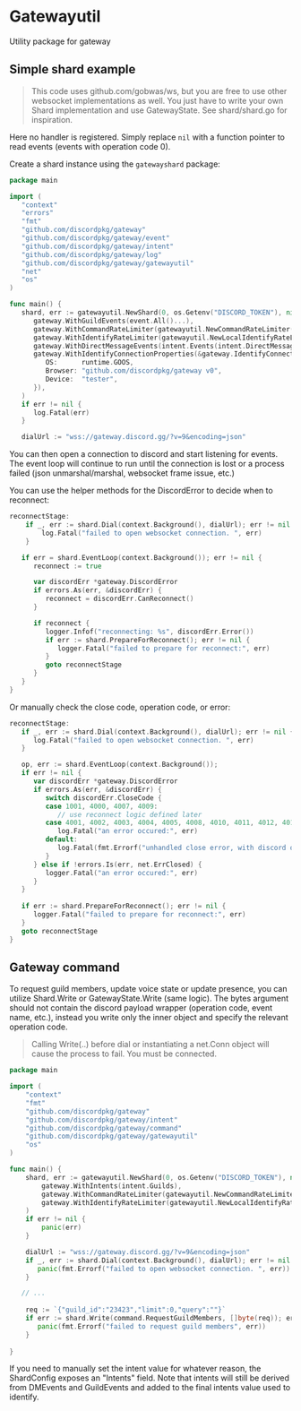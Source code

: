 # Gatewayutil

Utility package for gateway


## Simple shard example
> This code uses github.com/gobwas/ws, but you are free to use other
> websocket implementations as well. You just have to write your own Shard implementation
> and use GatewayState. See shard/shard.go for inspiration.

Here no handler is registered. Simply replace `nil` with a function pointer to read events (events with operation code 0).

Create a shard instance using the `gatewayshard` package:

```go
package main

import (
   "context"
   "errors"
   "fmt"
   "github.com/discordpkg/gateway"
   "github.com/discordpkg/gateway/event"
   "github.com/discordpkg/gateway/intent"
   "github.com/discordpkg/gateway/log"
   "github.com/discordpkg/gateway/gatewayutil"
   "net"
   "os"
)

func main() {
   shard, err := gatewayutil.NewShard(0, os.Getenv("DISCORD_TOKEN"), nil,
      gateway.WithGuildEvents(event.All()...),
      gateway.WithCommandRateLimiter(gatewayutil.NewCommandRateLimiter()),
      gateway.WithIdentifyRateLimiter(gatewayutil.NewLocalIdentifyRateLimiter()),
      gateway.WithDirectMessageEvents(intent.Events(intent.DirectMessageReactions)),
      gateway.WithIdentifyConnectionProperties(&gateway.IdentifyConnectionProperties{
         OS:      runtime.GOOS,
         Browser: "github.com/discordpkg/gateway v0",
         Device:  "tester",
      }),
   )
   if err != nil {
      log.Fatal(err)
   }

   dialUrl := "wss://gateway.discord.gg/?v=9&encoding=json"
```

You can then open a connection to discord and start listening for events. The event loop will continue to run
until the connection is lost or a process failed (json unmarshal/marshal, websocket frame issue, etc.)

You can use the helper methods for the DiscordError to decide when to reconnect:
```go
reconnectStage:
    if _, err := shard.Dial(context.Background(), dialUrl); err != nil {
        log.Fatal("failed to open websocket connection. ", err)
    }

   if err = shard.EventLoop(context.Background()); err != nil {
      reconnect := true

      var discordErr *gateway.DiscordError
      if errors.As(err, &discordErr) {
         reconnect = discordErr.CanReconnect()
      }

      if reconnect {
         logger.Infof("reconnecting: %s", discordErr.Error())
         if err := shard.PrepareForReconnect(); err != nil {
            logger.Fatal("failed to prepare for reconnect:", err)
         }
         goto reconnectStage
      }
   }
}
```

Or manually check the close code, operation code, or error:
```go
reconnectStage:
   if _, err := shard.Dial(context.Background(), dialUrl); err != nil {
      log.Fatal("failed to open websocket connection. ", err)
   }

   op, err := shard.EventLoop(context.Background()); 
   if err != nil {
      var discordErr *gateway.DiscordError
      if errors.As(err, &discordErr) {
         switch discordErr.CloseCode {
         case 1001, 4000, 4007, 4009:
            // use reconnect logic defined later
         case 4001, 4002, 4003, 4004, 4005, 4008, 4010, 4011, 4012, 4013, 4014:
            log.Fatal("an error occured:", err)
         default:
            log.Fatal(fmt.Errorf("unhandled close error, with discord op code(%d): %d", op, discordErr.Code))
         }
      } else if !errors.Is(err, net.ErrClosed) {
         logger.Fatal("an error occured:", err)
      }
   }   
   
   if err := shard.PrepareForReconnect(); err != nil {
      logger.Fatal("failed to prepare for reconnect:", err)
   }
   goto reconnectStage
}
```

## Gateway command
To request guild members, update voice state or update presence, you can utilize Shard.Write or GatewayState.Write (same logic).
The bytes argument should not contain the discord payload wrapper (operation code, event name, etc.), instead you write only
the inner object and specify the relevant operation code.

> Calling Write(..) before dial or instantiating a net.Conn object will cause the process to fail. You must be connected.

```go
package main

import (
	"context"
	"fmt"
	"github.com/discordpkg/gateway"
	"github.com/discordpkg/gateway/intent"
	"github.com/discordpkg/gateway/command"
	"github.com/discordpkg/gateway/gatewayutil"
	"os"
)

func main() {
	shard, err := gatewayutil.NewShard(0, os.Getenv("DISCORD_TOKEN"), nil,
		gateway.WithIntents(intent.Guilds),
        gateway.WithCommandRateLimiter(gatewayutil.NewCommandRateLimiter()),
        gateway.WithIdentifyRateLimiter(gatewayutil.NewLocalIdentifyRateLimiter()),
	)
	if err != nil {
		panic(err)
	}

	dialUrl := "wss://gateway.discord.gg/?v=9&encoding=json"
	if _, err := shard.Dial(context.Background(), dialUrl); err != nil {
       panic(fmt.Errorf("failed to open websocket connection. ", err))
	}

   // ...
   
	req := `{"guild_id":"23423","limit":0,"query":""}`
	if err := shard.Write(command.RequestGuildMembers, []byte(req)); err != nil {
       panic(fmt.Errorf("failed to request guild members", err))
    }
    
}
```

If you need to manually set the intent value for whatever reason, the ShardConfig exposes an "Intents" field.
Note that intents will still be derived from DMEvents and GuildEvents and added to the final intents value used
to identify.